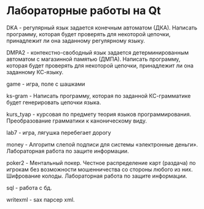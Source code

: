 # Лабораторные работы на Qt
DKA - регулярный язык задается конечным автоматом (ДКА). Написать программу, которая будет проверять для некоторой цепочки, принадлежит ли она заданному регулярному языку.

DMPA2 - контекстно-свободный язык задается детерминированным автоматом с магазинной памятью (ДМПА). Написать программу, которая будет проверять для некоторой цепочки, принадлежит ли она заданному КС-языку.

game - игра, поле с шашками

ks-gram - Написать программу, которая по заданной КС-грамматике будет генерировать цепочки языка.

kurs_tyap - курсовая по предмету теория языков программирования. Преобразование грамматики к каноническому виду.

lab7 - игра, лягушка перебегает дорогу

money - Алгоритм слепой подписи для системы «электронные деньги». Лабораторная работа по защите информации.

poker2 - Ментальный покер. Честное распределение карт (раздача) по игрокам без возможности мошенничества со стороны любого из них. Шифрование колоды. Лабораторная работа по защите информации.

sql - работа с бд.

writexml - sax парсер xml.
